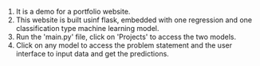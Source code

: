 1. It is a demo for a portfolio website.
2. This website is built usinf flask, embedded with one regression and one classification type machine learning model.
3. Run the 'main.py' file, click on 'Projects' to access the two models.
4. Click on any model to access the problem statement and the user interface to input data and get the predictions.
